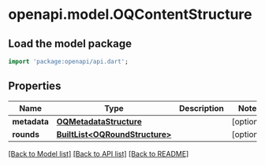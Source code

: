# openapi.model.OQContentStructure

## Load the model package
```dart
import 'package:openapi/api.dart';
```

## Properties
Name | Type | Description | Notes
------------ | ------------- | ------------- | -------------
**metadata** | [**OQMetadataStructure**](OQMetadataStructure.md) |  | [optional] 
**rounds** | [**BuiltList&lt;OQRoundStructure&gt;**](OQRoundStructure.md) |  | [optional] 

[[Back to Model list]](../README.md#documentation-for-models) [[Back to API list]](../README.md#documentation-for-api-endpoints) [[Back to README]](../README.md)


